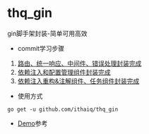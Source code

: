 # thq_gin
gin脚手架封装-简单可用高效

* commit学习步骤

1. [路由、统一响应、中间件、错误处理封装完成](https://github.com/ithaiq/thq_gin/commit/8b440e3ae71d8c4e786be5dfa930ef4918cfda50)
2. [依赖注入和配置管理组件封装完成](https://github.com/ithaiq/thq_gin/commit/525948306bfd09fd40fe394c511f902aab89cfae)
3. [依赖注入重构&注解组件、任务组件封装完成](https://github.com/ithaiq/thq_gin/commit/6741131b8452ed8dcb482c97fd7cd5f56b57ffec)

* 使用方式
```shell
go get -u github.com/ithaiq/thq_gin
```
* [Demo](https://github.com/ithaiq/thq_gin/blob/master/example/main.go#L11)参考